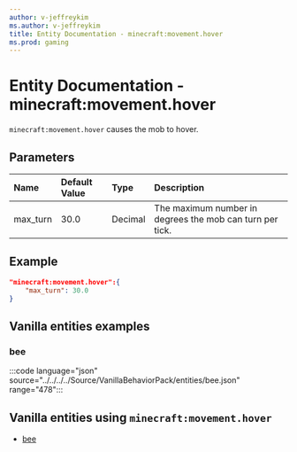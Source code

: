 ```yaml
---
author: v-jeffreykim
ms.author: v-jeffreykim
title: Entity Documentation - minecraft:movement.hover
ms.prod: gaming
---
```


# Entity Documentation - minecraft:movement.hover

`minecraft:movement.hover` causes the mob to hover.

## Parameters

|Name |Default Value  |Type  |Description  |
|:----------|:----------|:----------|:----------|
| max_turn| 30.0| Decimal| The maximum number in degrees the mob can turn per tick. |

## Example

```json
"minecraft:movement.hover":{
    "max_turn": 30.0
}
```

## Vanilla entities examples

### bee

:::code language="json" source="../../../../Source/VanillaBehaviorPack/entities/bee.json" range="478":::

## Vanilla entities using `minecraft:movement.hover`

- [bee](../../../../Source/VanillaBehaviorPack_Snippets/entities/bee.md)
